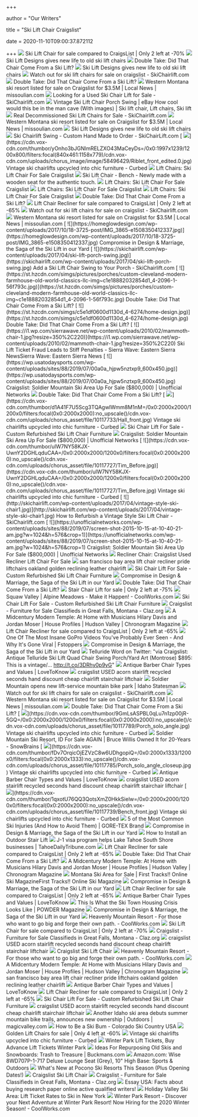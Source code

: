+++
        
author = "Our Writers"
        
title = "Ski Lift Chair Craigslist"
        
date = 2020-11-10T09:00:37.872112
        
+++
[ ![](https://www.used.forsale/sh-img/ski_lift_chair_small_3d_model_c4d_max_obj_fbx_ma_lwo_3ds_3dm_stl_1173413_o_ski%2Blift%2Bchair.jpg)](https://www.used.forsale/sh-img/ski_lift_chair_small_3d_model_c4d_max_obj_fbx_ma_lwo_3ds_3dm_stl_1173413_o_ski%2Blift%2Bchair.jpg) Ski Lift Chair for sale compared to CraigsList | Only 2 left at -70%
[ ![](https://cdn.thefabricator.com/a/ski-lift-designs-gives-new-life-to-old-ski-lift-chairs-1536600389.jpg)](https://cdn.thefabricator.com/a/ski-lift-designs-gives-new-life-to-old-ski-lift-chairs-1536600389.jpg) Ski Lift Designs gives new life to old ski lift chairs
[ ![](https://st.hzcdn.com/simgs/0bd1831d03053fea_4-8411/home-design.jpg)](https://st.hzcdn.com/simgs/0bd1831d03053fea_4-8411/home-design.jpg) Double Take: Did That Chair Come From a Ski Lift?
[ ![](https://cdn.thefabricator.com/a/ski-lift-designs-gives-new-life-to-old-ski-lift-chairs-1536600382.jpg?size=1000x1000)](https://cdn.thefabricator.com/a/ski-lift-designs-gives-new-life-to-old-ski-lift-chairs-1536600382.jpg?size=1000x1000) Ski Lift Designs gives new life to old ski lift chairs
[ ![](http://skichairlift.com/wp-content/uploads/2017/04/buying-furniture-on-craigs-list.png)](http://skichairlift.com/wp-content/uploads/2017/04/buying-furniture-on-craigs-list.png) Watch out for ski lift chairs for sale on craigslist - SkiChairlift.com
[ ![](https://st.hzcdn.com/simgs/89f1d06a03d7ec52_4-0261/home-design.jpg)](https://st.hzcdn.com/simgs/89f1d06a03d7ec52_4-0261/home-design.jpg) Double Take: Did That Chair Come From a Ski Lift?
[ ![](https://bloximages.chicago2.vip.townnews.com/missoulian.com/content/tncms/assets/v3/editorial/0/60/060adc1d-fbe1-5040-83d8-6b6cba77e573/5bf4a137ef9bc.image.jpg?resize=1200%2C900)](https://bloximages.chicago2.vip.townnews.com/missoulian.com/content/tncms/assets/v3/editorial/0/60/060adc1d-fbe1-5040-83d8-6b6cba77e573/5bf4a137ef9bc.image.jpg?resize=1200%2C900) Western Montana ski resort listed for sale on Craigslist for $3.5M | Local  News | missoulian.com
[ ![](http://skichairlift.com/wp-content/uploads/2013/12/ski-chairlift-bench-685x1024.jpg)](http://skichairlift.com/wp-content/uploads/2013/12/ski-chairlift-bench-685x1024.jpg) Looking for a Used Ski Chair Lift for Sale - SkiChairlift.com
[ ![](https://i.pinimg.com/564x/7d/37/47/7d37471a08fa7eff60a8ad7d41525b7a--ski-equipment-ski-lift.jpg)](https://i.pinimg.com/564x/7d/37/47/7d37471a08fa7eff60a8ad7d41525b7a--ski-equipment-ski-lift.jpg) Vintage Ski Lift Chair Porch Swing | eBay How cool would this be in the man  cave (With images) | Ski lift chair, Lift chairs, Ski lift
[ ![](http://skichairlift.com/wp-content/uploads/2017/04/decommissioned-ski-lifts.jpg)](http://skichairlift.com/wp-content/uploads/2017/04/decommissioned-ski-lifts.jpg) Real Decommissioned Ski Lift Chairs for Sale - SkiChairlift.com
[ ![](https://bloximages.chicago2.vip.townnews.com/missoulian.com/content/tncms/assets/v3/editorial/d/f8/df88ff2e-c827-562e-8ac0-9d0af55ae598/5bf4a1380d150.image.jpg?resize=1024%2C621)](https://bloximages.chicago2.vip.townnews.com/missoulian.com/content/tncms/assets/v3/editorial/d/f8/df88ff2e-c827-562e-8ac0-9d0af55ae598/5bf4a1380d150.image.jpg?resize=1024%2C621) Western Montana ski resort listed for sale on Craigslist for $3.5M | Local  News | missoulian.com
[ ![](https://cdn.thefabricator.com/a/ski-lift-designs-gives-new-life-to-old-ski-lift-chairs-1536600398.jpg)](https://cdn.thefabricator.com/a/ski-lift-designs-gives-new-life-to-old-ski-lift-chairs-1536600398.jpg) Ski Lift Designs gives new life to old ski lift chairs
[ ![](https://skichairlift.com/wp-content/uploads/2013/12/18742500_878787132407_1679583540_o-768x1024.jpg)](https://skichairlift.com/wp-content/uploads/2013/12/18742500_878787132407_1679583540_o-768x1024.jpg) Ski Chairlift Swing - Custom Hand Made to Order - SkiChairLift.com
[ ![](https://cdn.vox-cdn.com/thumbor/yOnho3bJGNlmRELZXO43MaCeyDs=/0x0:1997x1239/1200x800/filters:focal(840x461:1158x779)/cdn.vox-cdn.com/uploads/chorus_image/image/58496429/Riblet_front_edited.0.jpg)](https://cdn.vox-cdn.com/thumbor/yOnho3bJGNlmRELZXO43MaCeyDs=/0x0:1997x1239/1200x800/filters:focal(840x461:1158x779)/cdn.vox-cdn.com/uploads/chorus_image/image/58496429/Riblet_front_edited.0.jpg) Vintage ski chairlifts upcycled into chic furniture - Curbed
[ ![](http://flyingmoose.co/wp-content/uploads/2019/04/ski-lift-chair-chairs-stock-photo-for-sale-michigan-craigslist-swing.jpg)](http://flyingmoose.co/wp-content/uploads/2019/04/ski-lift-chair-chairs-stock-photo-for-sale-michigan-craigslist-swing.jpg) Lift Chairs: Ski Lift Chair For Sale Craigslist
[ ![](https://i.pinimg.com/originals/da/97/17/da9717df180b9e395f97aa7c8dc96bd8.jpg)](https://i.pinimg.com/originals/da/97/17/da9717df180b9e395f97aa7c8dc96bd8.jpg) Ski Lift Chair - Bench - Newly made with a wooden seat for the authentic  touch.
[ ![](https://bradshomefurnishings.com/wp-content/uploads/2018/09/ski-lift-chair-for-sale-craigslist-ski-lift-chair-for-sale-ski-lift-chair-for-sale-craigslist-of-ski-lift-chair-for-sale-craigslist.jpg)](https://bradshomefurnishings.com/wp-content/uploads/2018/09/ski-lift-chair-for-sale-craigslist-ski-lift-chair-for-sale-ski-lift-chair-for-sale-craigslist-of-ski-lift-chair-for-sale-craigslist.jpg) Lift Chairs: Ski Lift Chair For Sale Craigslist
[ ![](http://nourimedia.club/wp-content/uploads/2018/12/ski-lift-chair-stock-photo-1-4-empty-ski-lift-chairs-ski-lift-chair-for-sale-craigslist.jpg)](http://nourimedia.club/wp-content/uploads/2018/12/ski-lift-chair-stock-photo-1-4-empty-ski-lift-chairs-ski-lift-chair-for-sale-craigslist.jpg) Lift Chairs: Ski Lift Chair For Sale Craigslist
[ ![](https://www.adinaporter.com/wp-content/uploads/thon/used-ski-lift-chairs-for-sale-craigslist-used-stair-lift-craigslist-beyondthecastle-org-of-used-ski-lift-chairs-for-sale-craigslist-640x480.jpg)](https://www.adinaporter.com/wp-content/uploads/thon/used-ski-lift-chairs-for-sale-craigslist-used-stair-lift-craigslist-beyondthecastle-org-of-used-ski-lift-chairs-for-sale-craigslist-640x480.jpg) Lift Chairs: Ski Lift Chair For Sale Craigslist
[ ![](https://st.hzcdn.com/simgs/4d21575506be641d_4-8055/home-design.jpg)](https://st.hzcdn.com/simgs/4d21575506be641d_4-8055/home-design.jpg) Double Take: Did That Chair Come From a Ski Lift?
[ ![](https://www.used.forsale/sh-img/61uiFjD1NNL._SY550__lift%2Bchair%2Brecliner.jpg)](https://www.used.forsale/sh-img/61uiFjD1NNL._SY550__lift%2Bchair%2Brecliner.jpg) Lift Chair Recliner for sale compared to CraigsList | Only 2 left at -65%
[ ![](http://skichairlift.com/wp-content/uploads/2013/12/skichairliftlogo-lift-black-2-3.png)](http://skichairlift.com/wp-content/uploads/2013/12/skichairliftlogo-lift-black-2-3.png) Watch out for ski lift chairs for sale on craigslist - SkiChairlift.com
[ ![](https://bloximages.chicago2.vip.townnews.com/missoulian.com/content/tncms/assets/v3/editorial/3/df/3df82bd6-9543-5bbb-9473-6931024932ea/5bf4a13835c75.image.jpg?resize=1200%2C813)](https://bloximages.chicago2.vip.townnews.com/missoulian.com/content/tncms/assets/v3/editorial/3/df/3df82bd6-9543-5bbb-9473-6931024932ea/5bf4a13835c75.image.jpg?resize=1200%2C813) Western Montana ski resort listed for sale on Craigslist for $3.5M | Local  News | missoulian.com
[ ![](https://homeglowdesign.com/wp-content/uploads/2017/10/18-3725-post/IMG_3865-e1508350412337.jpg)](https://homeglowdesign.com/wp-content/uploads/2017/10/18-3725-post/IMG_3865-e1508350412337.jpg) Compromise in Design & Marriage, the Saga of the Ski Lift in our Yard
[ ![](https://skichairlift.com/wp-content/uploads/2017/04/ski-lift-porch-swing.jpg)](https://skichairlift.com/wp-content/uploads/2017/04/ski-lift-porch-swing.jpg) Add a Ski Lift Chair Swing to Your Porch - SkiChairlift.com
[ ![](https://st.hzcdn.com/simgs/pictures/porches/custom-cleveland-modern-farmhouse-old-world-classics-llc-img~c1e18882032854d1_4-2096-1-56f793c.jpg)](https://st.hzcdn.com/simgs/pictures/porches/custom-cleveland-modern-farmhouse-old-world-classics-llc-img~c1e18882032854d1_4-2096-1-56f793c.jpg) Double Take: Did That Chair Come From a Ski Lift?
[ ![](https://st.hzcdn.com/simgs/c5e1df0600d1130d_4-6274/home-design.jpg)](https://st.hzcdn.com/simgs/c5e1df0600d1130d_4-6274/home-design.jpg) Double Take: Did That Chair Come From a Ski Lift?
[ ![](https://i1.wp.com/sierrawave.net/wp-content/uploads/2010/02/mammoth-chair-1.jpg?resize=350%2C220)](https://i1.wp.com/sierrawave.net/wp-content/uploads/2010/02/mammoth-chair-1.jpg?resize=350%2C220) Ski Lift Ticket Fraud Leads to Stiff Penalties - Sierra Wave: Eastern  Sierra NewsSierra Wave: Eastern Sierra News
[ ![](https://wp.usatodaysports.com/wp-content/uploads/sites/88/2019/07/00a0a_hjpw5nztxp9_600x450.jpg)](https://wp.usatodaysports.com/wp-content/uploads/sites/88/2019/07/00a0a_hjpw5nztxp9_600x450.jpg) Craigslist: Soldier Mountain Ski Area Up For Sale ($800,000) | Unofficial  Networks
[ ![](https://st.hzcdn.com/simgs/7601405b017dc3f8_4-1533/home-design.jpg)](https://st.hzcdn.com/simgs/7601405b017dc3f8_4-1533/home-design.jpg) Double Take: Did That Chair Come From a Ski Lift?
[ ![](https://cdn.vox-cdn.com/thumbor/d1A41F7U5Scg3TQAgwIWmm8M1nM=/0x0:2000x2000/1200x0/filters:focal(0x0:2000x2000):no_upscale()/cdn.vox-cdn.com/uploads/chorus_asset/file/10117733/Hall_front.jpg)](https://cdn.vox-cdn.com/thumbor/d1A41F7U5Scg3TQAgwIWmm8M1nM=/0x0:2000x2000/1200x0/filters:focal(0x0:2000x2000):no_upscale()/cdn.vox-cdn.com/uploads/chorus_asset/file/10117733/Hall_front.jpg) Vintage ski chairlifts upcycled into chic furniture - Curbed
[ ![](https://skichairlift.com/wp-content/uploads/2014/08/ski-chair-lift-decommissioned.jpg)](https://skichairlift.com/wp-content/uploads/2014/08/ski-chair-lift-decommissioned.jpg) Ski Chair Lift For Sale - Custom Refurbished Ski Lift Chair Furniture
[ ![](https://wp.usatodaysports.com/wp-content/uploads/sites/88/2019/07/00f0f_d5pp3vmvlq_600x450.jpg)](https://wp.usatodaysports.com/wp-content/uploads/sites/88/2019/07/00f0f_d5pp3vmvlq_600x450.jpg) Craigslist: Soldier Mountain Ski Area Up For Sale ($800,000) | Unofficial  Networks
[ ![](https://cdn.vox-cdn.com/thumbor/ulW7NY58KJX-UwnY2DGHLqduCAA=/0x0:2000x2000/1200x0/filters:focal(0x0:2000x2000):no_upscale()/cdn.vox-cdn.com/uploads/chorus_asset/file/10117727/Tim_Before.jpg)](https://cdn.vox-cdn.com/thumbor/ulW7NY58KJX-UwnY2DGHLqduCAA=/0x0:2000x2000/1200x0/filters:focal(0x0:2000x2000):no_upscale()/cdn.vox-cdn.com/uploads/chorus_asset/file/10117727/Tim_Before.jpg) Vintage ski chairlifts upcycled into chic furniture - Curbed
[ ![](http://skichairlift.com/wp-content/uploads/2017/04/vintage-style-ski-chair1.jpg)](http://skichairlift.com/wp-content/uploads/2017/04/vintage-style-ski-chair1.jpg) How to Refurbish a Vintage Style Ski Lift Chair - SkiChairlift.com
[ ![](https://unofficialnetworks.com/wp-content/uploads/sites/88/2019/07/screen-shot-2015-10-15-at-10-40-21-am.jpg?w=1024&h=576&crop=1)](https://unofficialnetworks.com/wp-content/uploads/sites/88/2019/07/screen-shot-2015-10-15-at-10-40-21-am.jpg?w=1024&h=576&crop=1) Craigslist: Soldier Mountain Ski Area Up For Sale ($800,000) | Unofficial  Networks
[ ![](http://wellspringchurch-stl.org/wp-content/uploads/2018/05/lift-chairs-chair-lazy-boy-sales-used-ski-for-sale-craigslist-pinnacle.jpg)](http://wellspringchurch-stl.org/wp-content/uploads/2018/05/lift-chairs-chair-lazy-boy-sales-used-ski-for-sale-craigslist-pinnacle.jpg) Recliner Chair: Craigslist Used Recliner Lift Chair For Sale
[ ![](http://www.electro-ease.com/maxicomforter.jpg)](http://www.electro-ease.com/maxicomforter.jpg) san francisco bay area lift chair recliner pride liftchairs oakland golden  reclining leather chairlift
[ ![](https://skichairlift.com/wp-content/uploads/2013/12/12290458_772340287737_899580994_o-576x1024.jpg)](https://skichairlift.com/wp-content/uploads/2013/12/12290458_772340287737_899580994_o-576x1024.jpg) Ski Chair Lift For Sale - Custom Refurbished Ski Lift Chair Furniture
[ ![](https://homeglowdesign.com/wp-content/uploads/2017/10/18-3725-post/IMG_3867-e1508355561710.jpg)](https://homeglowdesign.com/wp-content/uploads/2017/10/18-3725-post/IMG_3867-e1508355561710.jpg) Compromise in Design & Marriage, the Saga of the Ski Lift in our Yard
[ ![](https://st.hzcdn.com/simgs/pictures/patios/mid-century-bungalow-taste-design-inc-img~c531e126000ee211_4-5042-1-fe922b4.jpg)](https://st.hzcdn.com/simgs/pictures/patios/mid-century-bungalow-taste-design-inc-img~c531e126000ee211_4-5042-1-fe922b4.jpg) Double Take: Did That Chair Come From a Ski Lift?
[ ![](https://www.used.forsale/sh-img/IMG_8078-e1485428206527_stair%2Bchair%2Blift.jpg)](https://www.used.forsale/sh-img/IMG_8078-e1485428206527_stair%2Bchair%2Blift.jpg) Stair Chair Lift for sale | Only 2 left at -75%
[ ![](https://cdn1.coolworks.com/production/clients/165/pictures/17334/content/20180318_jesvamsherwood_0021.jpg)](https://cdn1.coolworks.com/production/clients/165/pictures/17334/content/20180318_jesvamsherwood_0021.jpg) Squaw Valley | Alpine Meadows - Make it Happen! - CoolWorks.com
[ ![](https://skichairlift.com/wp-content/uploads/2014/08/ski-chair-lift-refurbished.jpg)](https://skichairlift.com/wp-content/uploads/2014/08/ski-chair-lift-refurbished.jpg) Ski Chair Lift For Sale - Custom Refurbished Ski Lift Chair Furniture
[ ![](https://img.claz.org/t/400x320/1nhryv-WRocAgpMHkEbBhYEUAkNXBseQkALHhYDVUAHBBFYXwscXQ9HHi89JjEpVFkMQ0xCBF4KFx0SBV4KSxtDCFcNQk5DBFxfFh9FUgxHFQsTUBoOExUaQkEOIBwVXQcGFwspblxYQiYxQwsJBiYQUAIEASZDV1pQRk8SCAtQQ0oUHwQYFQ)](https://img.claz.org/t/400x320/1nhryv-WRocAgpMHkEbBhYEUAkNXBseQkALHhYDVUAHBBFYXwscXQ9HHi89JjEpVFkMQ0xCBF4KFx0SBV4KSxtDCFcNQk5DBFxfFh9FUgxHFQsTUBoOExUaQkEOIBwVXQcGFwspblxYQiYxQwsJBiYQUAIEASZDV1pQRk8SCAtQQ0oUHwQYFQ) Craigslist - Furniture for Sale Classifieds in Great Falls, Montana -  Claz.org
[ ![](https://media2.fdncms.com/chronogram/imager/u/original/9325307/02_dsc_3151.1.jpg)](https://media2.fdncms.com/chronogram/imager/u/original/9325307/02_dsc_3151.1.jpg) A Midcentury Modern Temple: At Home with Musicians Hilary Davis and Jordan  Moser | House Profiles | Hudson Valley | Chronogram Magazine
[ ![](https://photos.offerup.com/AOkRKEGXF4qNyMgalifqlKU4E7M=/300x617/6ef3/6ef3a64751004410846ba8fb7422f93e.jpg)](https://photos.offerup.com/AOkRKEGXF4qNyMgalifqlKU4E7M=/300x617/6ef3/6ef3a64751004410846ba8fb7422f93e.jpg) Lift Chair Recliner for sale compared to CraigsList | Only 2 left at -65%
[ ![](https://cdn.fstoppers.com/styles/large-16-9/s3/lead/2015/01/fstoppers_davidgeffin_candidethovex_oneofthosedays_featured.jpg)](https://cdn.fstoppers.com/styles/large-16-9/s3/lead/2015/01/fstoppers_davidgeffin_candidethovex_oneofthosedays_featured.jpg) One Of The Most Insane GoPro Videos You've Probably Ever Seen - And Why  It's Gone Viral | Fstoppers
[ ![](https://homeglowdesign.com/wp-content/uploads/2017/10/18-3725-post/Screen-Shot-2017-10-18-at-3.05.38-PM.png)](https://homeglowdesign.com/wp-content/uploads/2017/10/18-3725-post/Screen-Shot-2017-10-18-at-3.05.38-PM.png) Compromise in Design & Marriage, the Saga of the Ski Lift in our Yard
[ ![](https://pbs.twimg.com/profile_images/237599431/2005_07_03_20_18_43_1-2_400x400.jpg)](https://pbs.twimg.com/profile_images/237599431/2005_07_03_20_18_43_1-2_400x400.jpg) Telluride Word on Twitter: "via Craigslist: Antique Telluride Ski Lift Quad  Chair Swing Porch/Yard Art (Montrose) $895: This is a vintage/...  http://t.co/3DRhy0p9yG"
[ ![](https://cf.ltkcdn.net/antiques/images/orig/262726-1600x1030-antique-barber-chair-types-values.jpg)](https://cf.ltkcdn.net/antiques/images/orig/262726-1600x1030-antique-barber-chair-types-values.jpg) Antique Barber Chair Types and Values | LoveToKnow
[ ![](http://krausmobility.com/acorn-outdoor-stair-lift.jpg)](http://krausmobility.com/acorn-outdoor-stair-lift.jpg) craigslist USED acorn stairlift recycled seconds hand discount cheap  chairlift stairchair liftchair
[ ![](https://www.idahostatesman.com/latest-news/6ztqau/picture246901382/alternates/LANDSCAPE_1140/image003.jpg)](https://www.idahostatesman.com/latest-news/6ztqau/picture246901382/alternates/LANDSCAPE_1140/image003.jpg) Soldier Mountain opens new lift-service mountain bike park | Idaho Statesman
[ ![](https://skichairlift.com/wp-content/plugins/woocommerce/assets/images/placeholder.png)](https://skichairlift.com/wp-content/plugins/woocommerce/assets/images/placeholder.png) Watch out for ski lift chairs for sale on craigslist - SkiChairlift.com
[ ![](https://bloximages.chicago2.vip.townnews.com/missoulian.com/content/tncms/assets/v3/editorial/6/11/611273fb-8dec-5a89-99af-2d302d223fa1/58641aff868c0.image.jpg?resize=1024%2C768)](https://bloximages.chicago2.vip.townnews.com/missoulian.com/content/tncms/assets/v3/editorial/6/11/611273fb-8dec-5a89-99af-2d302d223fa1/58641aff868c0.image.jpg?resize=1024%2C768) Western Montana ski resort listed for sale on Craigslist for $3.5M | Local  News | missoulian.com
[ ![](https://st.hzcdn.com/simgs/5d317ec90242ffdd_4-6815/home-design.jpg)](https://st.hzcdn.com/simgs/5d317ec90242ffdd_4-6815/home-design.jpg) Double Take: Did That Chair Come From a Ski Lift?
[ ![](https://cdn.vox-cdn.com/thumbor/9GmLsASPBL0qLu7n1zp00jR-5GQ=/0x0:2000x2000/1200x0/filters:focal(0x0:2000x2000):no_upscale()/cdn.vox-cdn.com/uploads/chorus_asset/file/10117789/Porch_solo_angle.jpg)](https://cdn.vox-cdn.com/thumbor/9GmLsASPBL0qLu7n1zp00jR-5GQ=/0x0:2000x2000/1200x0/filters:focal(0x0:2000x2000):no_upscale()/cdn.vox-cdn.com/uploads/chorus_asset/file/10117789/Porch_solo_angle.jpg) Vintage ski chairlifts upcycled into chic furniture - Curbed
[ ![](http://snowbrains.com/wp-content/uploads/2015/10/Soldier_Mountain_2313.jpg)](http://snowbrains.com/wp-content/uploads/2015/10/Soldier_Mountain_2313.jpg) Soldier Mountain Ski Resort, ID For Sale AGAIN | Bruce Willis Owned It for  20-Years - SnowBrains
[ ![](https://cdn.vox-cdn.com/thumbor/fDv7OrqicOjEZVzC8w6UDhgopiQ=/0x0:2000x1333/1200x0/filters:focal(0x0:2000x1333):no_upscale()/cdn.vox-cdn.com/uploads/chorus_asset/file/10117785/Porch_solo_angle_closeup.jpg)](https://cdn.vox-cdn.com/thumbor/fDv7OrqicOjEZVzC8w6UDhgopiQ=/0x0:2000x1333/1200x0/filters:focal(0x0:2000x1333):no_upscale()/cdn.vox-cdn.com/uploads/chorus_asset/file/10117785/Porch_solo_angle_closeup.jpg) Vintage ski chairlifts upcycled into chic furniture - Curbed
[ ![](https://cf.ltkcdn.net/antiques/images/std/262727-425x274-vintage-barber-chairs.jpg)](https://cf.ltkcdn.net/antiques/images/std/262727-425x274-vintage-barber-chairs.jpg) Antique Barber Chair Types and Values | LoveToKnow
[ ![](http://krausmobility.com/acorn-130-straight-stairlift-uk.jpg)](http://krausmobility.com/acorn-130-straight-stairlift-uk.jpg) craigslist USED acorn stairlift recycled seconds hand discount cheap  chairlift stairchair liftchair
[ ![](https://cdn.vox-cdn.com/thumbor/1qxotU76QQ3QotsXmZ0HkkSielw=/0x0:2000x2000/1200x0/filters:focal(0x0:2000x2000):no_upscale()/cdn.vox-cdn.com/uploads/chorus_asset/file/10117739/Bench_front.jpg)](https://cdn.vox-cdn.com/thumbor/1qxotU76QQ3QotsXmZ0HkkSielw=/0x0:2000x2000/1200x0/filters:focal(0x0:2000x2000):no_upscale()/cdn.vox-cdn.com/uploads/chorus_asset/file/10117739/Bench_front.jpg) Vintage ski chairlifts upcycled into chic furniture - Curbed
[ ![](https://www.gore-tex.com/sites/default/files/inline-images/IMG_6562.JPG)](https://www.gore-tex.com/sites/default/files/inline-images/IMG_6562.JPG) 5 of the Most Common Ski Injuries (And How to Avoid Them) | GORE-TEX Brand
[ ![](https://homeglowdesign.com/wp-content/uploads/2017/10/18-3725-post/IMG_3686-e1508352431332.jpg)](https://homeglowdesign.com/wp-content/uploads/2017/10/18-3725-post/IMG_3686-e1508352431332.jpg) Compromise in Design & Marriage, the Saga of the Ski Lift in our Yard
[ ![](http://www.thealtahouse.com/wp-content/uploads/ngg_featured/How-to-Install-an-Outdoor-Stair-Lift1.jpg)](http://www.thealtahouse.com/wp-content/uploads/ngg_featured/How-to-Install-an-Outdoor-Stair-Lift1.jpg) How to Install an Outdoor Stair Lift
[ ![](https://cdn.tahoedailytribune.com/wp-content/uploads/sites/5/2017/11/heavenlyopening-tdt-111817-2.jpg)](https://cdn.tahoedailytribune.com/wp-content/uploads/sites/5/2017/11/heavenlyopening-tdt-111817-2.jpg) J-1 visa program helps Lake Tahoe South Shore businesses |  TahoeDailyTribune.com
[ ![](https://photos.offerup.com/K9RpUrFL1ryfvqbJ1jCUbQXmy48=/300x400/9c47/9c474969539048c4af8ff13d324d183d.jpg)](https://photos.offerup.com/K9RpUrFL1ryfvqbJ1jCUbQXmy48=/300x400/9c47/9c474969539048c4af8ff13d324d183d.jpg) Lift Chair Recliner for sale compared to CraigsList | Only 2 left at -65%
[ ![](https://st.hzcdn.com/simgs/ca81f83a0fc37fc6_4-8768/home-design.jpg)](https://st.hzcdn.com/simgs/ca81f83a0fc37fc6_4-8768/home-design.jpg) Double Take: Did That Chair Come From a Ski Lift?
[ ![](https://media2.fdncms.com/chronogram/imager/u/original/9325309/04_dsc_3241.1.jpg)](https://media2.fdncms.com/chronogram/imager/u/original/9325309/04_dsc_3241.1.jpg) A Midcentury Modern Temple: At Home with Musicians Hilary Davis and Jordan  Moser | House Profiles | Hudson Valley | Chronogram Magazine
[ ![](https://www.firsttracksonline.com/wp-content/uploads/2018/11/ExternalLink_Blacktail_Mountain-672x372.jpg)](https://www.firsttracksonline.com/wp-content/uploads/2018/11/ExternalLink_Blacktail_Mountain-672x372.jpg) Montana Ski Area for Sale | First Tracks!! Online Ski MagazineFirst  Tracks!! Online Ski Magazine
[ ![](https://homeglowdesign.com/wp-content/uploads/2016/11/09-1432-post/IMG_16781-copy1-e1491601637467.jpg)](https://homeglowdesign.com/wp-content/uploads/2016/11/09-1432-post/IMG_16781-copy1-e1491601637467.jpg) Compromise in Design & Marriage, the Saga of the Ski Lift in our Yard
[ ![](https://photos.offerup.com/4Vccsudk1Q-L6ddwLoPsU9W0xPc=/300x400/f28b/f28b5d3ec4fc4728a78b7eb92ea0f66e.jpg)](https://photos.offerup.com/4Vccsudk1Q-L6ddwLoPsU9W0xPc=/300x400/f28b/f28b5d3ec4fc4728a78b7eb92ea0f66e.jpg) Lift Chair Recliner for sale compared to CraigsList | Only 2 left at -65%
[ ![](https://cf.ltkcdn.net/antiques/images/std/262854-400x400-antique-koken-barber-chair.jpg)](https://cf.ltkcdn.net/antiques/images/std/262854-400x400-antique-koken-barber-chair.jpg) Antique Barber Chair Types and Values | LoveToKnow
[ ![](https://i0.wp.com/www.powder.com/wp-content/uploads/2017/01/POWP-161200-HOUSING-05.jpg?ssl=1)](https://i0.wp.com/www.powder.com/wp-content/uploads/2017/01/POWP-161200-HOUSING-05.jpg?ssl=1) This Is What the Ski Town Housing Crisis Looks Like | POWDER Magazine
[ ![](https://homeglowdesign.com/wp-content/uploads/2017/10/18-3725-post/Screen-Shot-2017-10-18-at-3.04.58-PM.png)](https://homeglowdesign.com/wp-content/uploads/2017/10/18-3725-post/Screen-Shot-2017-10-18-at-3.04.58-PM.png) Compromise in Design & Marriage, the Saga of the Ski Lift in our Yard
[ ![](https://cdn1.coolworks.com/production/clients/157/pictures/20149/content/VailResorts_HVY1243_Rashid_Dahnoun_HighRes.jpg)](https://cdn1.coolworks.com/production/clients/157/pictures/20149/content/VailResorts_HVY1243_Rashid_Dahnoun_HighRes.jpg) Heavenly Mountain Resort - For those who want to go big and forge their own  path. - CoolWorks.com
[ ![](https://m.media-amazon.com/images/I/51B8YW0e-LL._SL160_.jpg)](https://m.media-amazon.com/images/I/51B8YW0e-LL._SL160_.jpg) Ski Lift Chair for sale compared to CraigsList | Only 2 left at -70%
[ ![](https://img.claz.org/t/400x320/uojppw-HRseAANNWkAZBB8FFAgPXhIfBkEJHB8CEUEFBhhZGwoeXwZGWi4_JDgoEFgOQUVDQF8IFRQTQV8ISRJCTFYPQEdCQF1dFBZEFg1FFwISFBsMERwbBkAMNR4DEB0eERkZGAoEBC8UEAEeFQIoKl5fQC8wBwoLBC8xFAMGAy9CE1tSREZOTFwMFkJHWwUaFw)](https://img.claz.org/t/400x320/uojppw-HRseAANNWkAZBB8FFAgPXhIfBkEJHB8CEUEFBhhZGwoeXwZGWi4_JDgoEFgOQUVDQF8IFRQTQV8ISRJCTFYPQEdCQF1dFBZEFg1FFwISFBsMERwbBkAMNR4DEB0eERkZGAoEBC8UEAEeFQIoKl5fQC8wBwoLBC8xFAMGAy9CE1tSREZOTFwMFkJHWwUaFw) Craigslist - Furniture for Sale Classifieds in Great Falls, Montana -  Claz.org
[ ![](http://krausmobility.com/840139176-USED-STAIRLIFTS-1-2-OFF-REGULAR-PRICE-Acorn-130-Elan-SRE3000-Elite-SRE2010-Many-custo_320117_large.jpg)](http://krausmobility.com/840139176-USED-STAIRLIFTS-1-2-OFF-REGULAR-PRICE-Acorn-130-Elan-SRE3000-Elite-SRE2010-Many-custo_320117_large.jpg) craigslist USED acorn stairlift recycled seconds hand discount cheap  chairlift stairchair liftchair
[ ![](http://skichairlift.com/wp-content/uploads/2017/04/used-ski-chair-lift.jpg)](http://skichairlift.com/wp-content/uploads/2017/04/used-ski-chair-lift.jpg) Craigslist Ski Lift Chair
[ ![](https://cdn1.coolworks.com/production/clients/157/pictures/20141/content/201804_hvn_little_carnahan_life_nn_019.jpg)](https://cdn1.coolworks.com/production/clients/157/pictures/20141/content/201804_hvn_little_carnahan_life_nn_019.jpg) Heavenly Mountain Resort - For those who want to go big and forge their own  path. - CoolWorks.com
[ ![](https://media1.fdncms.com/chronogram/imager/u/original/9325304/01_dsc_3033.1.jpg)](https://media1.fdncms.com/chronogram/imager/u/original/9325304/01_dsc_3033.1.jpg) A Midcentury Modern Temple: At Home with Musicians Hilary Davis and Jordan  Moser | House Profiles | Hudson Valley | Chronogram Magazine
[ ![](http://www.electro-ease.com/1-Lift-Chairs.jpg)](http://www.electro-ease.com/1-Lift-Chairs.jpg) san francisco bay area lift chair recliner pride liftchairs oakland golden  reclining leather chairlift
[ ![](https://cf.ltkcdn.net/antiques/images/std/262762-425x319-louis-hanson-barber-chair.jpg)](https://cf.ltkcdn.net/antiques/images/std/262762-425x319-louis-hanson-barber-chair.jpg) Antique Barber Chair Types and Values | LoveToKnow
[ ![](https://static.erowz.com/03/pimg/4/22/li/US_33_Mcombo_Large_Power_Lift_Recliner_Chair_with_Massage_QjA4MzdHWjU2Vg_medium.jpg)](https://static.erowz.com/03/pimg/4/22/li/US_33_Mcombo_Large_Power_Lift_Recliner_Chair_with_Massage_QjA4MzdHWjU2Vg_medium.jpg) Lift Chair Recliner for sale compared to CraigsList | Only 2 left at -65%
[ ![](https://skichairlift.com/wp-content/uploads/2014/08/ski-shair-lift-soda-blasted.jpg)](https://skichairlift.com/wp-content/uploads/2014/08/ski-shair-lift-soda-blasted.jpg) Ski Chair Lift For Sale - Custom Refurbished Ski Lift Chair Furniture
[ ![](http://krausmobility.com/2.jpg)](http://krausmobility.com/2.jpg) craigslist USED acorn stairlift recycled seconds hand discount cheap  chairlift stairchair liftchair
[ ![](https://bloximages.chicago2.vip.townnews.com/magicvalley.com/content/tncms/assets/v3/editorial/3/51/35125953-041a-5a64-8363-8ca02c7d58b1/5f2345771a69b.image.jpg?crop=960%2C540%2C0%2C114&resize=1200%2C675&order=crop%2Cresize)](https://bloximages.chicago2.vip.townnews.com/magicvalley.com/content/tncms/assets/v3/editorial/3/51/35125953-041a-5a64-8363-8ca02c7d58b1/5f2345771a69b.image.jpg?crop=960%2C540%2C0%2C114&resize=1200%2C675&order=crop%2Cresize) Another Idaho ski area debuts summer mountain bike trails, announces new  ownership | Outdoors | magicvalley.com
[ ![](https://www.coloradoski.com/sites/default/files/uploads/2016/06/20160315-Tomas-Zuccareno-Aspen-Snowmass-640x427.jpg)](https://www.coloradoski.com/sites/default/files/uploads/2016/06/20160315-Tomas-Zuccareno-Aspen-Snowmass-640x427.jpg) How to Be a Ski Bum - Colorado Ski Country USA
[ ![](https://www.used.forsale/sh-img/49566_golden%2Blift%2Bchairs.png)](https://www.used.forsale/sh-img/49566_golden%2Blift%2Bchairs.png) Golden Lift Chairs for sale | Only 4 left at -60%
[ ![](https://cdn.vox-cdn.com/thumbor/shqcUynweostT5pJ4FVfDt3xMNU=/1400x1400/filters:format(jpeg)/cdn.vox-cdn.com/uploads/chorus_asset/file/10118299/Riblet_front_edited.jpg)](https://cdn.vox-cdn.com/thumbor/shqcUynweostT5pJ4FVfDt3xMNU=/1400x1400/filters:format(jpeg)/cdn.vox-cdn.com/uploads/chorus_asset/file/10118299/Riblet_front_edited.jpg) Vintage ski chairlifts upcycled into chic furniture - Curbed
[ ![](https://www.winterparkresort.com/-/media/winter-park/2018/2019-01-24_wp_janepow_cfrey-00157-800.ashx?h=249&w=750&hash=F750D5908620B604B4969744619ECA86)](https://www.winterparkresort.com/-/media/winter-park/2018/2019-01-24_wp_janepow_cfrey-00157-800.ashx?h=249&w=750&hash=F750D5908620B604B4969744619ECA86) Winter Park Lift Tickets, Buy Advance Lift Tickets Winter Park
[ ![](https://www.buckmans.com/uploads/2016-2017/Image%2018.jpg)](https://www.buckmans.com/uploads/2016-2017/Image%2018.jpg) Ideas For Repurposing Old Skis and Snowboards: Trash to Treasure |  Buckmans.com
[ ![](https://images-na.ssl-images-amazon.com/images/I/3156m3M4cjL._AC_.jpg)](https://images-na.ssl-images-amazon.com/images/I/3156m3M4cjL._AC_.jpg) Amazon.com: Wise 8WD707P-1-717 Deluxe Lounge Seat (Grey), 10" High Base:  Sports & Outdoors
[ ![](https://assets.simpleviewinc.com/simpleview/image/upload/c_limit,h_1200,q_75,w_1200/v1/clients/poconos/Skiing_Couple_Chairlift_Blue_Mountain_5_PoconoMtns_1def7ac6-a1fc-42ff-bec2-d7f79529a20f.jpg)](https://assets.simpleviewinc.com/simpleview/image/upload/c_limit,h_1200,q_75,w_1200/v1/clients/poconos/Skiing_Couple_Chairlift_Blue_Mountain_5_PoconoMtns_1def7ac6-a1fc-42ff-bec2-d7f79529a20f.jpg) What's New at Pocono Ski Resorts This Season (Plus Opening Dates!)
[ ![](https://i.pinimg.com/originals/f3/7c/06/f37c0688fc19f7799309add0864a44da.jpg)](https://i.pinimg.com/originals/f3/7c/06/f37c0688fc19f7799309add0864a44da.jpg) Craigslist Ski Lift Chair
[ ![](https://img.claz.org/t/400x320/j021de-AkRGQRdfRR9BRQsXC1dXHwYNGR5RXQsQDh5dRwxLBFVGHhJURXFnZSw6DwdWAFFRXwBQVAABXgBQCAZQUwlXAVNQXwIFVQJWCVIdVhYAC0RUUAgJGR9UZw0LHlFVVDshA15bXwM6PlFQXQE6C15WbicNC1lAQjs6WwIHbgMXD28HV1YEUwBUUFFdUwMBHw4VDQ)](https://img.claz.org/t/400x320/j021de-AkRGQRdfRR9BRQsXC1dXHwYNGR5RXQsQDh5dRwxLBFVGHhJURXFnZSw6DwdWAFFRXwBQVAABXgBQCAZQUwlXAVNQXwIFVQJWCVIdVhYAC0RUUAgJGR9UZw0LHlFVVDshA15bXwM6PlFQXQE6C15WbicNC1lAQjs6WwIHbgMXD28HV1YEUwBUUFFdUwMBHw4VDQ) Craigslist - Furniture for Sale Classifieds in Great Falls, Montana -  Claz.org
[ ![](https://caberfaepeaks.com/wp-content/uploads/2019/02/P1066421-1500x1125.jpg)](https://caberfaepeaks.com/wp-content/uploads/2019/02/P1066421-1500x1125.jpg) Essay USA: Facts about buying research paper online active qualified  writers!
[ ![](https://www.holidayvalley.com/upload/cache/header_image.image/lg/headerimage_winter-lift_tix.jpg)](https://www.holidayvalley.com/upload/cache/header_image.image/lg/headerimage_winter-lift_tix.jpg) Holiday Valley Ski Area: Lift Ticket Rates to Ski in New York
[ ![](https://cdn1.coolworks.com/production/clients/416/pictures/21221/content/chairlift.jpg)](https://cdn1.coolworks.com/production/clients/416/pictures/21221/content/chairlift.jpg) Winter Park Resort - Discover your Next Adventure at Winter Park Resort!  Now Hiring for the 2020 Winter Season! - CoolWorks.com
